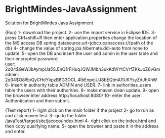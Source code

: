 # BrightMindes-JavaAssignment
Solution for BrightMindes Java Assignment

{Run}
1-	download the project. 
2-	use the import service in Eclipse IDE.
3-	press Ctrl+shift+R then enter application.properties change the location of the MS access DB 
     spring.datasource.url=jdbc:ucanaccess://{path of the db}
4-	change the value of spring.jpa.hibernate.ddl-auto from none to update.
5-	open the DB and insert the user and admin in the user table and their encrypted password.  
     user: $2a$04$GeWJbAympUa5S.EnQ1rFHuq.lQWJMbh3ukKdWYtCVrfZKkJoZ6vGm
     admin: $2a$04$O8i5pQyCHdYkpzB8G3OCL.4IbEnpejUJ8bEQtmAI1UKYsyZdJhXhW
6-	insert in authority table ADMIN and USER.
7-	link in authorities_users table the users with their authorities.
8-	make maven clean update. 
9-	open the browser inter address http://localhost:8080/
10-	enter the user Authentication and then submit.

	 
	
	

{Test report}
1-	right click on the main folder if the project 
2-	go to run as and click maven test.
3-	go to the folder /javaTest/target/site/jacoco/index.html
4-	right click on the index.html and then copy qualifying name.
5-	open the browser and paste it in the address and enter.
